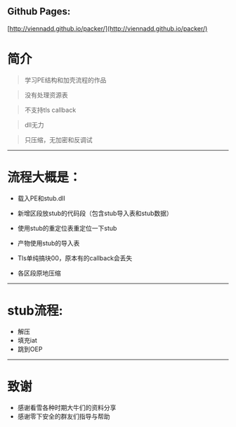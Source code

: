   ## Github Pages:
  
  [http://viennadd.github.io/packer/](http://viennadd.github.io/packer/)


# 简介
> 学习PE结构和加壳流程的作品

> 没有处理资源表

> 不支持tls callback

> dll无力

> 只压缩，无加密和反调试

***

# 流程大概是：

* 载入PE和stub.dll

* 新增区段放stub的代码段（包含stub导入表和stub数据）

* 使用stub的重定位表重定位一下stub

* 产物使用stub的导入表

* Tls单纯搞块00，原本有的callback会丢失

* 各区段原地压缩

***


# stub流程:

* 解压
* 填充iat
* 跳到OEP

***

# 致谢
* 感谢看雪各种时期大牛们的资料分享
* 感谢零下安全的群友们指导与帮助


